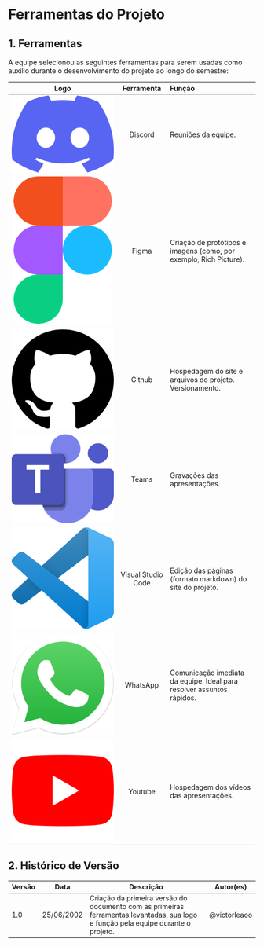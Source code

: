 # Ferramentas do Projeto

## 1. Ferramentas
A equipe selecionou as seguintes ferramentas para serem usadas como auxílio durante o desenvolvimento do projeto ao longo do semestre:

| Logo | Ferramenta | Função |
| :--: | :--------: | :----- |
| ![drawing](./media/logo-discord.png) | Discord | Reuniões da equipe. |
| ![drawing](./media/logo-figma.png) | Figma | Criação de protótipos e imagens (como, por exemplo, Rich Picture). |
| ![drawing](./media/logo-github.png) | Github | Hospedagem do site e arquivos do projeto. Versionamento. |
| ![drawing](./media/logo-teams.png) | Teams | Gravações das apresentações. |
| ![drawing](./media/logo-vscode.png) | Visual Studio Code | Edição das páginas (formato markdown) do site do projeto. |
| ![drawing](./media/logo-wpp.png) | WhatsApp | Comunicação imediata da equipe. Ideal para resolver assuntos rápidos. |
| ![drawing](./media/logo-youtube.png) | Youtube | Hospedagem dos vídeos das apresentações. |

## 2. Histórico de Versão
| Versão | Data | Descrição | Autor(es) |
| ------ | ---- | --------- | --------- |
| 1.0    | 25/06/2002 | Criação da primeira versão do documento com as primeiras ferramentas levantadas, sua logo e função pela equipe durante o projeto. | @victorleaoo |